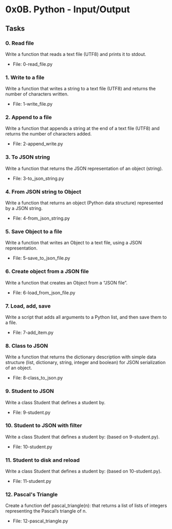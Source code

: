 # 0x0B. Python - Input/Output

## Tasks

### 0. Read file
Write a function that reads a text file (UTF8) and prints it to stdout.
* File: 0-read_file.py

### 1. Write to a file
Write a function that writes a string to a text file (UTF8) and returns
the number of characters written.
* File: 1-write_file.py

### 2. Append to a file
Write a function that appends a string at the end of a text file (UTF8)
and returns the number of characters added.
* File: 2-append_write.py

### 3. To JSON string
Write a function that returns the JSON representation of an object (string).
* File: 3-to_json_string.py

### 4. From JSON string to Object
Write a function that returns an object (Python data structure) represented
by a JSON string.
* File: 4-from_json_string.py

### 5. Save Object to a file
Write a function that writes an Object to a text file, using a JSON
representation.
* File: 5-save_to_json_file.py

### 6. Create object from a JSON file
Write a function that creates an Object from a “JSON file”.
* File: 6-load_from_json_file.py

### 7. Load, add, save
Write a script that adds all arguments to a Python list, and then save them
to a file.
* File: 7-add_item.py

### 8. Class to JSON
Write a function that returns the dictionary description with simple data
structure (list, dictionary, string, integer and boolean) for JSON
serialization of an object.
* File: 8-class_to_json.py

### 9. Student to JSON
Write a class Student that defines a student by.
* File: 9-student.py

### 10. Student to JSON with filter
Write a class Student that defines a student by: (based on 9-student.py).
* File: 10-student.py

### 11. Student to disk and reload
Write a class Student that defines a student by: (based on 10-student.py).
* File: 11-student.py

### 12. Pascal's Triangle
Create a function def pascal_triangle(n): that returns a list of lists of
integers representing the Pascal’s triangle of n.
* File: 12-pascal_triangle.py